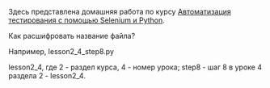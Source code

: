 Здесь представлена домашняя работа по курсу <a href="https://stepik.org/course/575/syllabus">Автоматизация тестирования с помощью Selenium и Python</a>. 

Как расшифровать название файла?  

Например, lesson2_4_step8.py  

lesson2_4, где 2 - раздел курса, 4 - номер урока; step8 - шаг 8 в уроке 4 раздела 2 - lesson2_4.
